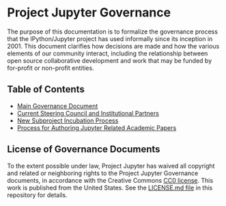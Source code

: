 # Project Jupyter Governance

The purpose of this documentation is to formalize the governance process that
the IPython/Jupyter project has used informally since its inception in 2001.
This document clarifies how decisions are made and how the various elements
of our community interact, including the relationship between open source
collaborative development and work that may be funded by for-profit or non-profit entities.

## Table of Contents

* [Main Governance Document](governance.md)
* [Current Steering Council and Institutional Partners](people.md)
* [New Subproject Incubation Process](newsubprojects.md)
* [Process for Authoring Jupyter Related Academic Papers](papers.md)

## License of Governance Documents

To the extent possible under law, Project Jupyter has waived all copyright and related or neighboring rights to the Project Jupyter Governance documents, in accordance with the Creative Commons [CC0 license](http://creativecommons.org/publicdomain/zero/1.0/). This work is published from the United States.  See the [LICENSE.md file](https://github.com/jupyter/governance/blob/master/LICENSE.md)
in this repository for details.
